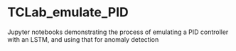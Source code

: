 # TCLab_emulate_PID
Jupyter notebooks demonstrating the process of emulating a PID controller with an LSTM, and using that for anomaly detection
